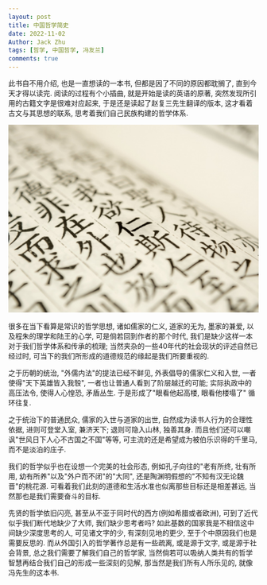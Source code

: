 ```yaml
---
layout: post
title: 中国哲学简史
date: 2022-11-02
Author: Jack Zhu
tags: [哲学, 中国哲学, 冯友兰]
comments: true
---
```


此书自不用介绍, 也是一直想读的一本书, 但都是因了不同的原因都耽搁了,
直到今天才得以读完. 阅读的过程有个小插曲, 就是开始是读的英语的原著,
突然发现所引用的古籍文字是很难对应起来, 于是还是读起了赵复三先生翻译的版本,
这才看着古文与其思想的联系, 思考着我们自己民族构建的哲学体系.

![confucius](/assets/images/confucius2.png)

很多在当下看算是常识的哲学思想, 诸如儒家的仁义, 道家的无为, 墨家的兼爱,
以及程朱的理学和陆王的心学, 可是倘若回到作者的那个时代,
我们是缺少这样一本对于我们哲学体系和传承的梳理;
当然夹杂的一些40年代的社会现状的评述自然已经过时,
可当下的我们所形成的道德规范的缘起是我们所要重视的.

之于历朝的统治, "外儒内法"的提法已经不鲜见, 外表倡导的儒家仁义和入世,
一者使得"天下英雄皆入我彀", 一者也让普通人看到了阶层越迁的可能;
实际执政中的高压法令, 使得人心惶恐, 矛盾丛生.
于是形成了"眼看他起高楼, 眼看他楼塌了" 循环往复.

之于统治下的普通民众, 儒家的入世与道家的出世, 自然成为读书人行为的合理性依据,
进则可登堂入室, 兼济天下; 退则可隐入山林, 独善其身.
而且他们还可以嘲讽"世风日下人心不古国之不国"等等,
可主流的还是希望成为被伯乐识得的千里马,而不是淡泊的庄子. 

我们的哲学似乎也在设想一个完美的社会形态, 例如孔子向往的"老有所终, 壮有所用,
幼有所养"以及"外户而不闭"的"大同", 还是陶渊明假想的"不知有汉无论魏晋"的桃花源.
可看着我们此刻的道德和生活水准也似离那些目标还是相差甚远,
当然那也是我们需要奋斗的目标.

先贤的哲学依旧闪亮, 甚至从不亚于同时代的西方(例如希腊或者欧洲),
可到了近代似乎我们断代地缺少了大师, 我们缺少思考者吗?
如此基数的国家我是不相信这中间缺少深度思考的人, 可见诸文字的少,
有深刻见地的更少, 至于个中原因我们也是需要反思的.
而从外国引入的哲学著作总是有一些疏离, 或是源于文字, 或是源于社会背景,
总之我们需要了解我们自己的哲学家,
当然倘若可以吸纳人类共有的哲学智慧再结合我们自己的形成一些深刻的见解,
那当然是我们所有人所乐见的, 就像冯先生的这本书.
